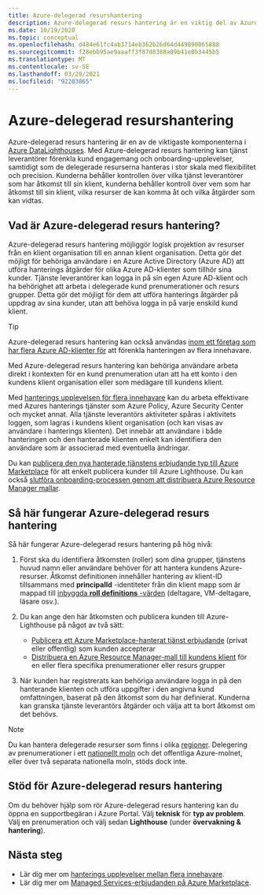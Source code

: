 ```yaml
---
title: Azure-delegerad resurshantering
description: Azure-delegerad resurs hantering är en viktig del av Azure Lighthouse, vilket gör det möjligt för tjänst leverantörer att hantera delegerade resurser i stor skala med flexibilitet och precision.
ms.date: 10/19/2020
ms.topic: conceptual
ms.openlocfilehash: d484e61fc4ab3714eb362b26d64d449890065888
ms.sourcegitcommit: f28ebb95ae9aaaff3f87d8388a09b41e0b3445b5
ms.translationtype: MT
ms.contentlocale: sv-SE
ms.lasthandoff: 03/29/2021
ms.locfileid: "92203865"
---
```

# <a name="azure-delegated-resource-management"></a>Azure-delegerad resurshantering

Azure-delegerad resurs hantering är en av de viktigaste komponenterna i [Azure DataLighthouses](../overview.md). Med Azure-delegerad resurs hantering kan tjänst leverantörer förenkla kund engagemang och onboarding-upplevelser, samtidigt som de delegerade resurserna hanteras i stor skala med flexibilitet och precision. Kunderna behåller kontrollen över vilka tjänst leverantörer som har åtkomst till sin klient, kunderna behåller kontroll över vem som har åtkomst till sin klient, vilka resurser de kan komma åt och vilka åtgärder som kan vidtas.

## <a name="what-is-azure-delegated-resource-management"></a>Vad är Azure-delegerad resurs hantering?

Azure-delegerad resurs hantering möjliggör logisk projektion av resurser från en klient organisation till en annan klient organisation. Detta gör det möjligt för behöriga användare i en Azure Active Directory (Azure AD) att utföra hanterings åtgärder för olika Azure AD-klienter som tillhör sina kunder. Tjänste leverantörer kan logga in på sin egen Azure AD-klient och ha behörighet att arbeta i delegerade kund prenumerationer och resurs grupper. Detta gör det möjligt för dem att utföra hanterings åtgärder på uppdrag av sina kunder, utan att behöva logga in på varje enskild kund klient.

> [!TIP]
> Azure-delegerad resurs hantering kan också användas [inom ett företag som har flera Azure AD-klienter för](enterprise.md) att förenkla hanteringen av flera innehavare.

Med Azure-delegerad resurs hantering kan behöriga användare arbeta direkt i kontexten för en kund prenumeration utan att ha ett konto i den kundens klient organisation eller som medägare till kundens klient.

Med [hanterings upplevelsen för flera innehavare](cross-tenant-management-experience.md) kan du arbeta effektivare med Azures hanterings tjänster som Azure Policy, Azure Security Center och mycket annat. Alla tjänste leverantörs aktiviteter spåras i aktivitets loggen, som lagras i kundens klient organisation (och kan visas av användare i hanterings klienten). Det innebär att användare i både hanteringen och den hanterade klienten enkelt kan identifiera den användare som är associerad med eventuella ändringar.

Du kan [publicera den nya hanterade tjänstens erbjudande typ till Azure Marketplace](../how-to/publish-managed-services-offers.md) för att enkelt publicera kunder till Azure Lighthouse. Du kan också [slutföra onboarding-processen genom att distribuera Azure Resource Manager mallar](../how-to/onboard-customer.md).

## <a name="how-azure-delegated-resource-management-works"></a>Så här fungerar Azure-delegerad resurs hantering

Så här fungerar Azure-delegerad resurs hantering på hög nivå:

1. Först ska du identifiera åtkomsten (roller) som dina grupper, tjänstens huvud namn eller användare behöver för att hantera kundens Azure-resurser. Åtkomst definitionen innehåller hantering av klient-ID tillsammans med **principalId** -identiteter från din klient mapp som är mappad till [inbyggda **roll definitions** -värden](../../role-based-access-control/built-in-roles.md) (deltagare, VM-deltagare, läsare osv.).
2. Du kan ange den här åtkomsten och publicera kunden till Azure-Lighthouse på något av två sätt:
   - [Publicera ett Azure Marketplace-hanterat tjänst erbjudande](../how-to/publish-managed-services-offers.md) (privat eller offentlig) som kunden accepterar
   - [Distribuera en Azure Resource Manager-mall till kundens klient](../how-to/onboard-customer.md) för en eller flera specifika prenumerationer eller resurs grupper

3. När kunden har registrerats kan behöriga användare logga in på den hanterande klienten och utföra uppgifter i den angivna kund omfattningen, baserat på den åtkomst som du har definierat. Kunderna kan granska tjänste leverantörs åtgärder och välja att ta bort åtkomst om det behövs.

> [!NOTE]
> Du kan hantera delegerade resurser som finns i olika [regioner](../../availability-zones/az-overview.md#regions). Delegering av prenumerationer i ett [nationellt moln](../../active-directory/develop/authentication-national-cloud.md) och det offentliga Azure-molnet, eller över två separata nationella moln, stöds dock inte.

## <a name="support-for-azure-delegated-resource-management"></a>Stöd för Azure-delegerad resurs hantering

Om du behöver hjälp som rör Azure-delegerad resurs hantering kan du öppna en supportbegäran i Azure Portal. Välj **teknisk** för **typ av problem**. Välj en prenumeration och välj sedan **Lighthouse** (under **övervakning & hantering**).

## <a name="next-steps"></a>Nästa steg

- Lär dig mer om [hanterings upplevelser mellan flera innehavare](cross-tenant-management-experience.md).
- Lär dig mer om [Managed Services-erbjudanden på Azure Marketplace](managed-services-offers.md).
